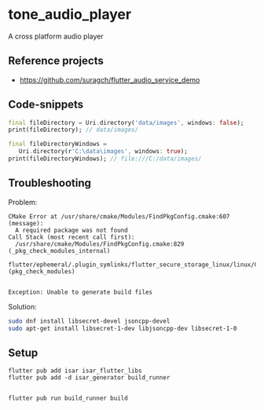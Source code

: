 # tone_audio_player

A cross platform audio player

## Reference projects

- https://github.com/suragch/flutter_audio_service_demo


## Code-snippets

```dart
final fileDirectory = Uri.directory('data/images', windows: false);
print(fileDirectory); // data/images/

final fileDirectoryWindows =
   Uri.directory(r'C:\data\images', windows: true);
print(fileDirectoryWindows); // file:///C:/data/images/
```

## Troubleshooting
Problem:
```
CMake Error at /usr/share/cmake/Modules/FindPkgConfig.cmake:607 (message):
  A required package was not found
Call Stack (most recent call first):
  /usr/share/cmake/Modules/FindPkgConfig.cmake:829 (_pkg_check_modules_internal)
  flutter/ephemeral/.plugin_symlinks/flutter_secure_storage_linux/linux/CMakeLists.txt:13 (pkg_check_modules)


Exception: Unable to generate build files
```
Solution:
```bash
sudo dnf install libsecret-devel jsoncpp-devel
sudo apt-get install libsecret-1-dev libjsoncpp-dev libsecret-1-0
```


## Setup

```
flutter pub add isar isar_flutter_libs
flutter pub add -d isar_generator build_runner


flutter pub run build_runner build
```